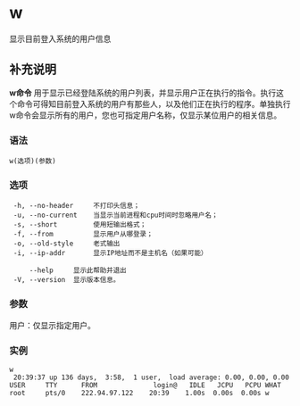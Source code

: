 w
===

显示目前登入系统的用户信息

## 补充说明

**w命令** 用于显示已经登陆系统的用户列表，并显示用户正在执行的指令。执行这个命令可得知目前登入系统的用户有那些人，以及他们正在执行的程序。单独执行w命令会显示所有的用户，您也可指定用户名称，仅显示某位用户的相关信息。

###  语法 

```shell
w(选项)(参数)
```

###  选项 

```shell
 -h, --no-header     不打印头信息；
 -u, --no-current    当显示当前进程和cpu时间时忽略用户名；
 -s, --short         使用短输出格式；
 -f, --from          显示用户从哪登录；
 -o, --old-style     老式输出
 -i, --ip-addr       显示IP地址而不是主机名（如果可能）

     --help     显示此帮助并退出
 -V, --version  显示版本信息。
```

###  参数 

用户：仅显示指定用户。

###  实例 

```shell
w
 20:39:37 up 136 days,  3:58,  1 user,  load average: 0.00, 0.00, 0.00
USER     TTY      FROM              login@   IDLE   JCPU   PCPU WHAT
root     pts/0    222.94.97.122    20:39    1.00s  0.00s  0.00s w
```


<!-- Linux命令行搜索引擎：https://jaywcjlove.github.io/linux-command/ -->
